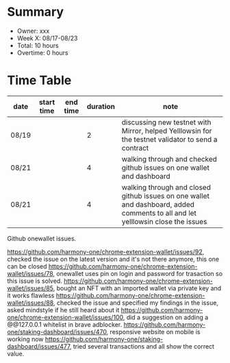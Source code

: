 # Summary
* Owner: xxx
* Week X: 08/17-08/23
* Total: 10 hours
* Overtime: 0 hours

# Time Table
| date  | start time  | end time | duration  |  note |
|---|---|---|---|---|
| 08/19  |   |   |  2 | discussing new testnet with Mirror, helped Yelllowsin for the testnet validator to send a contract |
| 08/21  |   |   |  4 | walking through and checked github issues on one wallet and dashboard |
| 08/21  |   |   |  4 | walking through and closed github issues on one wallet and dashboard, added comments to all and let yelllowsin close the issues |

Github onewallet issues.

https://github.com/harmony-one/chrome-extension-wallet/issues/92, checked the issue on the latest version and it's not there anymore, this one can be closed
https://github.com/harmony-one/chrome-extension-wallet/issues/78, onewallet uses pin on login and password for trasaction so this issue is solved.
https://github.com/harmony-one/chrome-extension-wallet/issues/85, bought an NFT with an imported wallet via private key and it works flawless
https://github.com/harmony-one/chrome-extension-wallet/issues/88, checked the issue and specified my findings in the issue, asked mindstyle if he still heard about it
https://github.com/harmony-one/chrome-extension-wallet/issues/100, did a suggestion on adding a @@127.0.0.1 whitelist in brave adblocker.
https://github.com/harmony-one/staking-dashboard/issues/470, responsive website on mobile is working now
https://github.com/harmony-one/staking-dashboard/issues/477, tried several transactions and all show the correct value.
